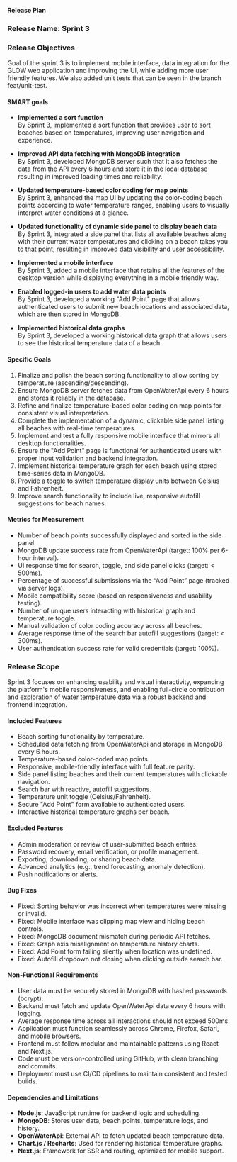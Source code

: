 **Release Plan**

### **Release Name:** Sprint 3

### **Release Objectives**
Goal of the sprint 3 is to implement mobile interface, data integration for the GLOW web application and improving the UI, while adding more user friendly features. We also added unit tests that can be seen in the branch feat/unit-test.

#### SMART goals
* **Implemented a sort function**  
  By Sprint 3, implemented a sort function that provides user to sort beaches based on temperatures, improving user navigation and experience.

* **Improved API data fetching with MongoDB integration**  
  By Sprint 3, developed MongoDB server such that it also fetches the data from the API every 6 hours and store it in the local database resulting in improved loading times and reliability.

* **Updated temperature-based color coding for map points**  
  By Sprint 3, enhanced the map UI by updating the color-coding beach points according to water temperature ranges, enabling users to visually interpret water conditions at a glance.

* **Updated functionality of dynamic side panel to display beach data**  
  By Sprint 3, integrated a side panel that lists all available beaches along with their current water temperatures and clicking on a beach takes you to that point, resulting in improved data visibility and user accessibility.

* **Implemented a mobile interface**  
  By Sprint 3, added a mobile interface that retains all the features of the desktop version while displaying everything in a mobile friendly way.

* **Enabled logged-in users to add water data points**  
  By Sprint 3, developed a working "Add Point" page that allows authenticated users to submit new beach locations and associated data, which are then stored in MongoDB.

* **Implemented historical data graphs**  
  By Sprint 3, developed a working historical data graph that allows users to see the historical temperature data of a beach.

#### **Specific Goals**
1. Finalize and polish the beach sorting functionality to allow sorting by temperature (ascending/descending).
2. Ensure MongoDB server fetches data from OpenWaterApi every 6 hours and stores it reliably in the database.
3. Refine and finalize temperature-based color coding on map points for consistent visual interpretation.
4. Complete the implementation of a dynamic, clickable side panel listing all beaches with real-time temperatures.
5. Implement and test a fully responsive mobile interface that mirrors all desktop functionalities.
6. Ensure the "Add Point" page is functional for authenticated users with proper input validation and backend integration.
7. Implement historical temperature graph for each beach using stored time-series data in MongoDB.
8. Provide a toggle to switch temperature display units between Celsius and Fahrenheit.
9. Improve search functionality to include live, responsive autofill suggestions for beach names.

#### **Metrics for Measurement**
- Number of beach points successfully displayed and sorted in the side panel.
- MongoDB update success rate from OpenWaterApi (target: 100% per 6-hour interval).
- UI response time for search, toggle, and side panel clicks (target: < 500ms).
- Percentage of successful submissions via the “Add Point” page (tracked via server logs).
- Mobile compatibility score (based on responsiveness and usability testing).
- Number of unique users interacting with historical graph and temperature toggle.
- Manual validation of color coding accuracy across all beaches.
- Average response time of the search bar autofill suggestions (target: < 300ms).
- User authentication success rate for valid credentials (target: 100%).

### **Release Scope**

Sprint 3 focuses on enhancing usability and visual interactivity, expanding the platform's mobile responsiveness, and enabling full-circle contribution and exploration of water temperature data via a robust backend and frontend integration.

#### **Included Features**
- Beach sorting functionality by temperature.
- Scheduled data fetching from OpenWaterApi and storage in MongoDB every 6 hours.
- Temperature-based color-coded map points.
- Responsive, mobile-friendly interface with full feature parity.
- Side panel listing beaches and their current temperatures with clickable navigation.
- Search bar with reactive, autofill suggestions.
- Temperature unit toggle (Celsius/Fahrenheit).
- Secure "Add Point" form available to authenticated users.
- Interactive historical temperature graphs per beach.

#### **Excluded Features**
- Admin moderation or review of user-submitted beach entries.
- Password recovery, email verification, or profile management.
- Exporting, downloading, or sharing beach data.
- Advanced analytics (e.g., trend forecasting, anomaly detection).
- Push notifications or alerts.

#### **Bug Fixes**
- Fixed: Sorting behavior was incorrect when temperatures were missing or invalid.
- Fixed: Mobile interface was clipping map view and hiding beach controls.
- Fixed: MongoDB document mismatch during periodic API fetches.
- Fixed: Graph axis misalignment on temperature history charts.
- Fixed: Add Point form failing silently when location was undefined.
- Fixed: Autofill dropdown not closing when clicking outside search bar.

#### **Non-Functional Requirements**
- User data must be securely stored in MongoDB with hashed passwords (bcrypt).
- Backend must fetch and update OpenWaterApi data every 6 hours with logging.
- Average response time across all interactions should not exceed 500ms.
- Application must function seamlessly across Chrome, Firefox, Safari, and mobile browsers.
- Frontend must follow modular and maintainable patterns using React and Next.js.
- Code must be version-controlled using GitHub, with clean branching and commits.
- Deployment must use CI/CD pipelines to maintain consistent and tested builds.

#### **Dependencies and Limitations**
- **Node.js**: JavaScript runtime for backend logic and scheduling.
- **MongoDB**: Stores user data, beach points, temperature logs, and history.
- **OpenWaterApi**: External API to fetch updated beach temperature data.
- **Chart.js / Recharts**: Used for rendering historical temperature graphs.
- **Next.js**: Framework for SSR and routing, optimized for mobile support.
